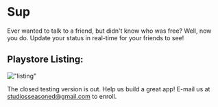 # Sup
Ever wanted to talk to a friend, but didn't know who was free?
Well, now you do.
Update your status in real-time for your friends to see!

## Playstore Listing:
!["listing"](Tanmay-Johri/Sup_status/media/sup_listing.jpg)

The closed testing version is out. Help us build a great app!
E-mail us at studiosseasoned@gmail.com to enroll.

